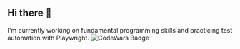 ## Hi there 👋

I'm currently working on fundamental programming skills and practicing test automation with Playwright.
![CodeWars Badge](https://www.codewars.com/users/codingWithSharon/badges/large)

<!--
**codingWithSharon/codingWithSharon** is a ✨ _special_ ✨ repository because its `README.md` (this file) appears on your GitHub profile.

Here are some ideas to get you started:

- 🔭 I’m currently working on ...
- 🌱 I’m currently learning ...
- 👯 I’m looking to collaborate on ...
- 🤔 I’m looking for help with ...
- 💬 Ask me about ...
- 📫 How to reach me: ...
- 😄 Pronouns: ...
- ⚡ Fun fact: ...
-->
